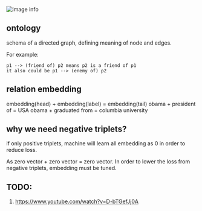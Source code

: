 
![image info](https://upload.wikimedia.org/wikipedia/commons/thumb/5/52/Conceptual_Diagram_-_Example.svg/440px-Conceptual_Diagram_-_Example.svg.png)

## ontology

schema of a directed graph, defining meaning of node and edges. 

For example:
```
p1 --> (friend of) p2 means p2 is a friend of p1
it also could be p1 --> (enemy of) p2
```

## relation embedding
embedding(head) + embedding(label) = embedding(tail)
obama + president of = USA
obama + graduated from = columbia university

## why we need negative triplets?

if only positive triplets, machine will learn all embedding as 0 in order to reduce loss. 

As zero vector + zero vector = zero vector. In order to lower the loss from negative triplets, embedding must be tuned.

## TODO:
1. https://www.youtube.com/watch?v=D-bTGefJj0A
